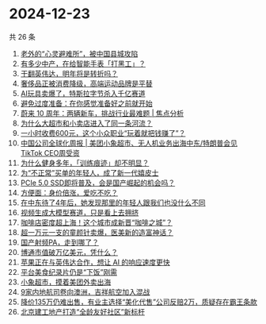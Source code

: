# 2024-12-23

共 26 条

<!-- BEGIN 36KR -->
<!-- 最后更新时间 2024-12-23 03:00:52 +0800 -->
1. [老外的“心灵避难所”，被中国县城攻陷](https://36kr.com/p/3088215333959817)
1. [有多少中产，在给智能手表「打黑工」？](https://36kr.com/p/3089333268445314)
1. [干翻英伟达，明年将是转折吗？](https://36kr.com/p/3088376582142083)
1. [奢侈品正被消费降级，高端运动品牌是平替](https://36kr.com/p/3088691446577283)
1. [AI玩具卖爆了，特斯拉字节杀入千亿赛道](https://36kr.com/p/3088113827559815)
1. [避免过度准备：在你感觉准备好之前就开始](https://36kr.com/p/3074532927566464)
1. [蔚来 10 周年：两辆新车，挑战行业最难题 | 焦点分析](https://36kr.com/p/3089878477732232)
1. [为什么大超市和小卖店进入了同一条河流？](https://36kr.com/p/3088631724128385)
1. [一小时收费600元，这个小众职业“玩着就把钱赚了”？](https://36kr.com/p/3087986607831424)
1. [中国公司全球化周报 | 美团小象超市、无人机业务出海中东/特朗普会见TikTok CEO周受资](https://36kr.com/p/3088141230864521)
1. [为什么健身多年，「训练痕迹」却不明显？](https://36kr.com/p/3087332477417859)
1. [为“不正常”买单的年轻人，成了新一代嬉皮士](https://36kr.com/p/3088339950025095)
1. [PCIe 5.0 SSD即将普及，会是国产崛起的机会吗？](https://36kr.com/p/3088427761236104)
1. [方便面：身价倍涨，爱吃不吃？](https://36kr.com/p/3088106093705348)
1. [在中东待了4年后，她发现那里的年轻人跟我们也没什么不同](https://36kr.com/p/3087056911661440)
1. [视频生成大模型赛道，只是看上去拥挤](https://36kr.com/p/3088425143597191)
1. [咖啡店密度超上海！这个城市成新晋“咖啡之城”？](https://36kr.com/p/3089350871382403)
1. [超一万元一支的童颜针卖爆，医美新的造富神话？](https://36kr.com/p/3089274853030018)
1. [国产射频PA，走到哪了？](https://36kr.com/p/3087947956500615)
1. [博通市值破万亿美元，凭什么？](https://36kr.com/p/3088117998090369)
1. [苹果正在与英伟达合作，想让 AI 的响应速度更快](https://36kr.com/p/3088086130833539)
1. [平台美食纪录片仍是“下饭”刚需](https://36kr.com/p/3088644878940290)
1. [小象超市，摸着美团外卖出海](https://36kr.com/p/3088785406212231)
1. [9家内地航司卷向澳洲，吉祥航空加入混战](https://36kr.com/p/3088113694734728)
1. [降价135万仍难出售，有业主选择“美化代售”公司反赔2万，质疑存在霸王条款](https://36kr.com/p/3088392522741897)
1. [北京建工地产打造“全龄友好社区”新标杆](https://36kr.com/p/3089382481279108)
<!-- END 36KR -->